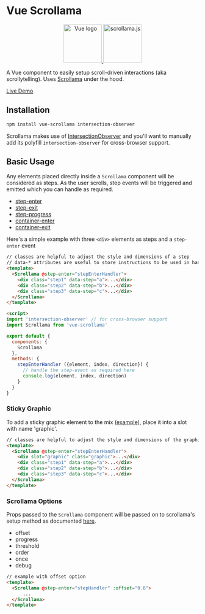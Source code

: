 # Vue Scrollama

<p align="center">
    <a href="https://vuejs.org" target="_blank" rel="noopener noreferrer">
        <img height="100" src="https://vuejs.org/images/logo.png" alt="Vue logo">
    </a>
    <a href="https://github.com/russellgoldenberg/scrollama" target="_blank" rel="noopener noreferrer">
        <img height="100" src="https://russellgoldenberg.github.io/scrollama/logo.png" alt="scrollama.js"/>
    </a>
</p>

A Vue component to easily setup scroll-driven interactions (aka scrollytelling). Uses [Scrollama](https://github.com/russellgoldenberg/scrollama) under the hood.

[Live Demo](https://vue-scrollama.now.sh)

## Installation

```sh
npm install vue-scrollama intersection-observer
```
Scrollama makes use of [IntersectionObserver](https://developer.mozilla.org/en-US/docs/Web/API/Intersection_Observer_API) and you'll want to manually add its polyfill `intersection-observer` for cross-browser support.

## Basic Usage

Any elements placed directly inside a `Scrollama` component will be considered as steps. As the user scrolls, step events will be triggered and emitted which you can handle as required.

* [step-enter](https://github.com/russellgoldenberg/scrollama#scrollamaonstepentercallback)
* [step-exit](https://github.com/russellgoldenberg/scrollama#scrollamaonstepexitcallback)
* [step-progress](https://github.com/russellgoldenberg/scrollama#scrollamaonstepprogresscallback)
* [container-enter](https://github.com/russellgoldenberg/scrollama#scrollamaoncontainerentercallback)
* [container-exit](https://github.com/russellgoldenberg/scrollama#scrollamaoncontainerexitcallback)

Here's a simple example with three `<div>` elements as steps and a `step-enter` event

```html
// classes are helpful to adjust the style and dimensions of a step
// data-* attributes are useful to store instructions to be used in handlers
<template>
  <Scrollama @step-enter="stepEnterHandler">
    <div class="step1" data-step="a">...</div>
    <div class="step2" data-step="b">...</div>
    <div class="step3" data-step="c">...</div>
  </Scrollama>
</template>

<script>
import 'intersection-observer' // for cross-browser support
import Scrollama from 'vue-scrollama'

export default {
  components: {
    Scrollama
  },
  methods: {
    stepEnterHandler ({element, index, direction}) {
      // handle the step-event as required here
      console.log(element, index, direction)
    }
  }
}

```


### Sticky Graphic
To add a sticky graphic element to the mix ([example](https://vue-scrollama.now.sh/#/stickygraphic)), place it into a slot with name 'graphic'.

```html
// classes are helpful to adjust the style and dimensions of the graphic
<template>
  <Scrollama @step-enter="stepEnterHandler">
    <div slot="graphic" class="graphic">...</div> 
    <div class="step1" data-step="a">...</div>
    <div class="step2" data-step="b">...</div>
    <div class="step3" data-step="c">...</div>
  </Scrollama>
</template>
```

### Scrollama Options

Props passed to the `Scrollama` component will be passed on to scrollama's setup method as documented [here](https://github.com/russellgoldenberg/scrollama/blob/master/README.md#api).

* offset
* progress
* threshold
* order
* once
* debug

```html
// example with offset option
<template>
  <Scrollama @step-enter="stepHandler" :offset="0.8">
      ...
  </Scrollama>
</template>
```